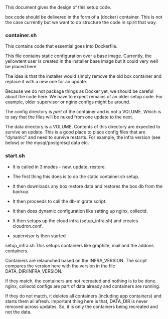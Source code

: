 This document gives the design of this setup code.

box code should be delivered in the form of a (docker) container.
This is not the case currently but we want to do structure the code
in spirit that way.

### container.sh
This contains code that essential goes into Dockerfile.

This file contains static configuration over a base image. Currently,
the yellowtent user is created in the installer base image but it
could very well be placed here.

The idea is that the installer would simply remove the old box container
and replace it with a new one for an update.

Because we do not package things as Docker yet, we should be careful
about the code here. We have to expect remains of an older setup code.
For example, older supervisor or nginx configs might be around.

The config directory is _part_ of the container and is not a VOLUME.
Which is to say that the files will be nuked from one update to the next.

The data directory is a VOLUME. Contents of this directory are expected
to survive an update. This is a good place to place config files that
are "dynamic" and need to survive restarts. For example, the infra
version (see below) or the mysql/postgresql data etc.

### start.sh
  * It is called in 3 modes - new, update, restore.

  * The first thing this does is to do the static container.sh setup.

  * It then downloads any box restore data and restores the box db from the
    backup.

  * It then proceeds to call the db-migrate script.

  * It then does dynamic configuration like setting up nginx, collectd.

  * It then setups up the cloud infra (setup_infra.sh) and creates cloudron.conf.

  * supervisor is then started

setup_infra.sh
This setups containers like graphite, mail and the addons containers.

Containers are relaunched based on the INFRA_VERSION. The script compares
the version here with the version in the file DATA_DIR/INFRA_VERSION.

If they match, the containers are not recreated and nothing is to be done.
nginx, collectd configs are part of data already and containers are running.

If they do not match, it deletes all containers (including app containers) and starts
them all afresh. Important thing here is that, DATA_DIR is never removed across
updates. So, it is only the containers being recreated and not the data.

